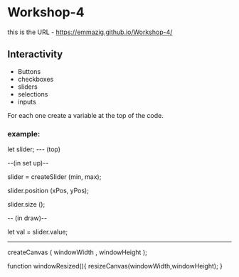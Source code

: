 # Workshop-4

this is the URL - https://emmazig.github.io/Workshop-4/


## Interactivity

- Buttons
- checkboxes
- sliders
- selections
- inputs 


For each one create a variable at the top of the code.

### example:

let slider; --- (top)

--(in set up)--

slider = createSlider (min, max);

slider.position (xPos, yPos);

slider.size ();

 -- (in draw)--
 
 let val = slider.value;

----------------------------------
createCanvas ( windowWidth , windowHeight );

function windowResized(){
resizeCanvas(windowWidth,windowHeight);
}


